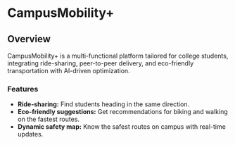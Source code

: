 # CampusMobility+

## Overview
CampusMobility+ is a multi-functional platform tailored for college students, integrating ride-sharing, peer-to-peer delivery, and eco-friendly transportation with AI-driven optimization.

### Features
- **Ride-sharing:** Find students heading in the same direction.
- **Eco-friendly suggestions:** Get recommendations for biking and walking on the fastest routes.
- **Dynamic safety map:** Know the safest routes on campus with real-time updates.
